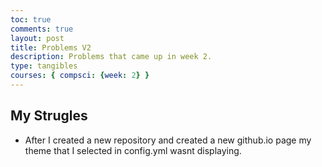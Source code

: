 ```yaml
---
toc: true
comments: true
layout: post
title: Problems V2
description: Problems that came up in week 2.
type: tangibles
courses: { compsci: {week: 2} }
---
```

## My Strugles

- After I created a new repository and created a new github.io page my theme that I selected in config.yml wasnt displaying. 